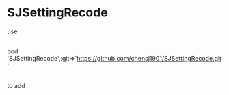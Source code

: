# SJSettingRecode

use 
##
pod 'SJSettingRecode',:git=>'https://github.com/chensj1901/SJSettingRecode.git' 
##
to add